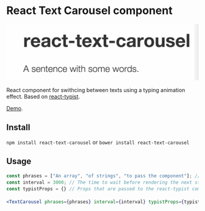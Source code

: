 # React Text Carousel component

![Demo](react-text-carousel.gif)

React component for swithcing between texts using a typing animation effect. Based on
[react-typist](https://github.com/jstejada/react-typist).

[Demo](http://andreasarledal.github.io/react-text-carousel/).

## Install
`npm install react-text-carousel` or `bower install react-text-carousel`

## Usage
```jsx
const phrases = ["An array", "of strings", "to pass the component"]; // Required
const interval = 3000; // The time to wait before rendering the next string
const typistProps = {} // Props that are passed to the react-typist component

<TextCarousel phrases={phrases} interval={interval} typistProps={typistProps} />
```

